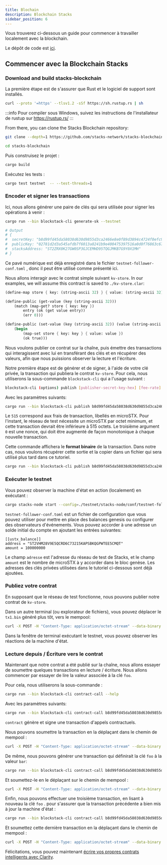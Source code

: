 ```yaml
---
title: Blochain
description: Blockchain Stacks
sidebar_position: 6
---
```


Vous trouverez ci-dessous un guide pour commencer à travailler localement avec la blockchain.

Le dépôt de code est [ici](https://github.com/stacks-network/stacks-blockchain).

## Commencer avec la Blockchain Stacks

### Download and build stacks-blockchain

La première étape est de s'assurer que Rust et le logiciel de support sont installés.

```bash
curl --proto '=https' --tlsv1.2 -sSf https://sh.rustup.rs | sh
```

:::info
Pour compiler sous Windows, suivez les instructions de l'installateur de rustup sur https://rustup.rs/
:::

From there, you can clone the Stacks Blockchain repository:

```bash
git clone --depth=1 https://github.com/stacks-network/stacks-blockchain.git

cd stacks-blockchain
```

Puis construisez le projet :

```bash
cargo build
```

Exécutez les tests :

```bash
cargo test testnet  -- --test-threads=1
```

### Encoder et signer les transactions

Ici, nous allons générer une paire de clés qui sera utilisée pour signer les opérations à venir :

```bash
cargo run --bin blockstack-cli generate-sk --testnet

# Output
# {
#  secretKey: "b8d99fd45da58038d630d9855d3ca2466e8e0f89d3894c4724f0efc9ff4b51f001",
#  publicKey: "02781d2d3a545afdb7f6013a8241b9e400475397516a0d0f76863c6742210539b5",
#  stacksAddress: "ST2ZRX0K27GW0SP3GJCEMHD95TQGJMKB7G9Y0X1MH"
# }
```

Ce pavé numérique est déjà enregistré dans le fichier `testnet-follower-conf.toml` , donc il peut être utilisé comme présenté ici.

Nous allons interagir avec le contrat simple suivant `kv-store`. In our examples, we will assume this contract is saved to `./kv-store.clar`:

```scheme
(define-map store { key: (string-ascii 32) } { value: (string-ascii 32) })

(define-public (get-value (key (string-ascii 32)))
    (match (map-get? store { key: key })
        entry (ok (get value entry))
        (err 0)))

(define-public (set-value (key (string-ascii 32)) (value (string-ascii 32)))
    (begin
        (map-set store { key: key } { value: value })
        (ok true)))
```

Nous voulons publier ce contrat sur la chaîne, puis émettre des transactions qui interagissent avec lui en transférant des clés et en récupérer des valeurs, afin que nous puissions observer la lecture et l'écriture.

Notre première étape est de générer et de signer, à l'aide de votre clé privée, la transaction qui publiera le contrat `kv-store`. Pour cela, nous utiliserons la sous-commande `blockstack-cli` qui a l'usage suivant :

```bash
blockstack-cli (options) publish [publisher-secret-key-hex] [fee-rate] [nonce] [contract-name] [file-name.clar]
```

Avec les paramètres suivants:

```bash
cargo run --bin blockstack-cli publish b8d99fd45da58038d630d9855d3ca2466e8e0f89d3894c4724f0efc9ff4b51f001 515 0 kv-store ./kv-store.clar --testnet
```

Le `515` correspond aux frais de transaction, libellés en microSTX. Pour l'instant, le réseau de test nécessite un microSTX par octet minimum, et cette transaction devrait être inférieure à 515 octets. Le troisième argument `0` est une nonce, qui doit être augmenté de façon monotonique à chaque nouvelle transaction.

Cette commande affichera le **format binaire** de la transaction. Dans notre cas, nous voulons récupérer cette sortie et la copier dans un fichier qui sera utilisé plus tard dans ce tutoriel.

```bash
cargo run --bin blockstack-cli publish b8d99fd45da58038d630d9855d3ca2466e8e0f89d3894c4724f0efc9ff4b51f001 515 0 kv-store ./kv-store.clar --testnet | xxd -r -p > tx1.bin
```

### Exécuter le testnet

Vous pouvez observer la machine d'état en action (localement) en exécutant :

```bash
cargo stacks-node start --config=./testnet/stacks-node/conf/testnet-follower-conf.toml
```

`testnet-follower-conf.toml` est un fichier de configuration que vous pouvez utiliser pour mettre en place des balances genesis ou configurer des observateurs d'événements. Vous pouvez accorder à une adresse un solde initial du compte en ajoutant les entrées suivantes:

```
[[ustx_balance]]
address = "ST2VHM28V9E5QCRD6C73215KAPSBKQGPWTEE5CMQT"
amount = 100000000
```

Le champ `adresse` est l'adresse du réseau de test de Stacks, et le champ `amount` est le nombre de microSTX à y accorder dans le bloc genèse. Les adresses des clés privées utilisées dans le tutoriel ci-dessous sont déjà ajoutées.

### Publiez votre contrat

En supposant que le réseau de test fonctionne, nous pouvons publier notre contrat de `kv-store`.

Dans un autre terminal (ou explorateur de fichiers), vous pouvez déplacer le `tx1.bin` généré plus tôt, vers le mempool:

```bash
curl -X POST -H "Content-Type: application/octet-stream" --data-binary @./tx1.bin http://localhost:20443/v2/transactions
```

Dans la fenêtre de terminal exécutant le testnet, vous pouvez observer les réactions de la machine d'état.

### Lecture depuis / Écriture vers le contrat

Maintenant que notre contrat a été publié sur la chaîne, nous allons essayer de soumettre quelques transactions en lecture / écriture. Nous allons commencer par essayer de lire la valeur associée à la clé `foo`.

Pour cela, nous utiliserons la sous-commande :

```bash
cargo run --bin blockstack-cli contract-call --help
```

Avec les paramètres suivants:

```bash
cargo run --bin blockstack-cli contract-call b8d99fd45da58038d630d9855d3ca2466e8e0f89d3894c4724f0efc9ff4b51f001 500 1 ST2ZRX0K27GW0SP3GJCEMHD95TQGJMKB7G9Y0X1MH kv-store get-value -e \"foo\" --testnet | xxd -r -p > tx2.bin
```

`contract` génère et signe une transaction d'appels contractuels.

Nous pouvons soumettre la transaction en la déplaçant dans le chemin de mempool :

```bash
curl -X POST -H "Content-Type: application/octet-stream" --data-binary @./tx2.bin http://localhost:20443/v2/transactions
```

De même, nous pouvons générer une transaction qui définirait la clé `foo` à la valeur `bar`:

```bash
cargo run --bin blockstack-cli contract-call b8d99fd45da58038d630d9855d3ca2466e8e0f89d3894c4724f0efc9ff4b51f001 500 2 ST2ZRX0K27GW0SP3GJCEMHD95TQGJMKB7G9Y0X1MH kv-store set-value -e \"foo\" -e \"bar\" --testnet | xxd -r -p > tx3.bin
```

Et soumettez-le en le déplaçant sur le chemin de mempool :

```bash
curl -X POST -H "Content-Type: application/octet-stream" --data-binary @./tx3.bin http://localhost:20443/v2/transactions
```

Enfin, nous pouvons effectuer une troisième transaction, en lisant à nouveau la clé `foo` . pour s'assurer que la transaction précédente a bien mis à jour la machine d'état :

```bash
cargo run --bin blockstack-cli contract-call b8d99fd45da58038d630d9855d3ca2466e8e0f89d3894c4724f0efc9ff4b51f001 500 3 ST2ZRX0K27GW0SP3GJCEMHD95TQGJMKB7G9Y0X1MH kv-store get-value -e \"foo\" --testnet | xxd -r -p > tx4.bin
```

Et soumettez cette dernière transaction en la déplaçant dans le chemin de mempool :

```bash
curl -X POST -H "Content-Type: application/octet-stream" --data-binary @./tx4.bin http://localhost:20443/v2/transactions
```

Félicitations, vous pouvez maintenant [écrire vos propres contrats intelligents avec Clarity](write-smart-contracts/).

